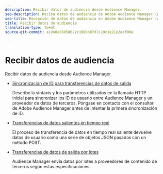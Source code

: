 ```yaml
---
description: Recibir datos de audiencia desde Audience Manager.
seo-description: Reciba datos de audiencia de Adobe Audience Manager (AAM).
seo-title: Recepción de datos de audiencia en Adobe Audience Manager (AAM)
title: Recibir datos de audiencia
translation-type: tm+mt
source-git-commit: a1960a65058622c198bb07d7c20c1e21e2eaf00a

---
```



# Recibir datos de audiencia

Recibir datos de audiencia desde Audience Manager.

* [Sincronización de ID para transferencias de datos de salida](/help/using/integration/receiving-audience-data/id-sync-outbound.md)

   Describe la sintaxis y los parámetros utilizados en la llamada HTTP inicial para sincronizar los ID de usuario entre Audience Manager y un proveedor de datos de terceros. Póngase en contacto con el consultor de Adobe Audience Manager antes de intentar la primera sincronización de ID.

* [Transferencias de datos salientes en tiempo real](/help/using/integration/receiving-audience-data/batch-outbound-transfers/batch-outbound-overview.md)

   El proceso de transferencia de datos en tiempo real saliente devuelve datos de usuario como una serie de objetos JSON pasados con un método POST.

* [Transferencias de datos de salida por lotes](/help/using/integration/receiving-audience-data/batch-outbound-transfers/outbound-file-name-contents.md)

   Audience Manager envía datos por lotes a proveedores de contenido de terceros según estas especificaciones.
